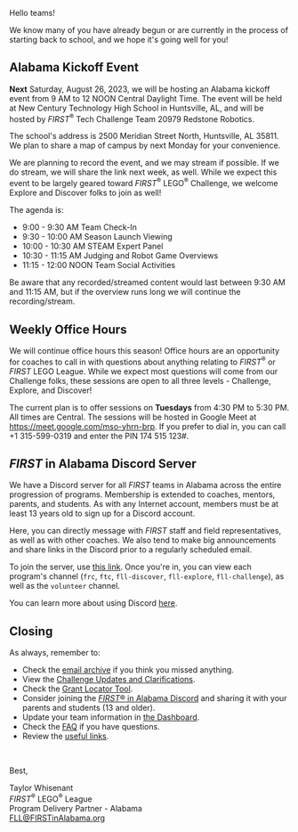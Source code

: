 Hello teams!

We know many of you have already begun or are currently in the process of starting back to school, and we hope it's going well for you!


## Alabama Kickoff Event

**Next** Saturday, August 26, 2023, we will be hosting an Alabama kickoff event from 9 AM to 12 NOON Central Daylight Time. The event will be held at New Century Technology High School in Huntsville, AL, and will be hosted by *FIRST*<sup>&reg;</sup> Tech Challenge Team 20979 Redstone Robotics. 

The school's address is 2500 Meridian Street North, Huntsville, AL 35811. We plan to share a map of campus by next Monday for your convenience.

We are planning to record the event, and we may stream if possible. If we do stream, we will share the link next week, as well. While we expect this event to be largely geared toward *FIRST*<sup>&reg;</sup> LEGO<sup>&reg;</sup> Challenge, we welcome Explore and Discover folks to join as well!

The agenda is:
- 9:00 - 9:30 AM Team Check-In
- 9:30 - 10:00 AM Season Launch Viewing
- 10:00 - 10:30 AM STEAM Expert Panel
- 10:30 - 11:15 AM Judging and Robot Game Overviews
- 11:15 - 12:00 NOON Team Social Activities

Be aware that any recorded/streamed content would last between 9:30 AM and 11:15 AM, but if the overview runs long we will continue the recording/stream.


## Weekly Office Hours

We will continue office hours this season! Office hours are an opportunity for coaches to call in with questions about anything relating to *FIRST*<sup>&reg;</sup> or *FIRST* LEGO League. While we expect most questions will come from our Challenge folks, these sessions are open to all three levels - Challenge, Explore, and Discover!

The current plan is to offer sessions on **Tuesdays** from 4:30 PM to 5:30 PM. All times are Central. The sessions will be hosted in Google Meet at https://meet.google.com/mso-yhrn-brp. If you prefer to dial in, you can call +1 315-599-0319 and enter the PIN 174 515 123#.


## *FIRST* in Alabama Discord Server

We have a Discord server for all *FIRST* teams in Alabama across the entire progression of programs. Membership is extended to coaches, mentors, parents, and students. As with any Internet account, members must be at least 13 years old to sign up for a Discord account.

Here, you can directly message with *FIRST* staff and field representatives, as well as with other coaches. We also tend to make big announcements and share links in the Discord prior to a regularly scheduled email.

To join the server, use [this link](https://discord.gg/XfurbWERQ8). Once you're in, you can view each program's channel (`frc`, `ftc`, `fll-discover`, `fll-explore`, `fll-challenge`), as well as the `volunteer` channel.

You can learn more about using Discord [here](https://support.discord.com/hc/en-us/articles/360045138571-Beginner-s-Guide-to-Discord).



## Closing

As always, remember to:
- Check the [email archive](https://github.com/drewwhis/alabama-first-lego-league/tree/main/2023-2024/email-blasts) if you think you missed anything.
- View the [Challenge Updates and Clarifications](https://firstinspiresst01.blob.core.windows.net/first-in-show-masterpiece/fll-challenge/fll-challenge-masterpiece-challenge-updates.pdf).
- Check the [Grant Locator Tool](https://www.firstinspires.org/robotics/team-grants).
- Consider joining the [*FIRST*&reg; in Alabama Discord](http://discord.gg/XfurbWERQ8) and sharing it with your parents and students (13 and older).
- Update your team information in [the Dashboard](https://my.firstinspires.org/Dashboard/).
- Check the [FAQ](https://github.com/drewwhis/alabama-first-lego-league/wiki/Frequently-Asked-Questions) if you have questions.
- Review the [useful links](https://github.com/drewwhis/alabama-first-lego-league/wiki/Useful-Links).

<br />

Best,
<p>
  Taylor Whisenant<br />
  <i>FIRST</i><sup>&reg;</sup> LEGO<sup>&reg;</sup> League<br />
  Program Delivery Partner - Alabama<br >
  <a href="mailto:fll@firstinalabama.org">FLL@FIRSTinAlabama.org</a>
</p>

